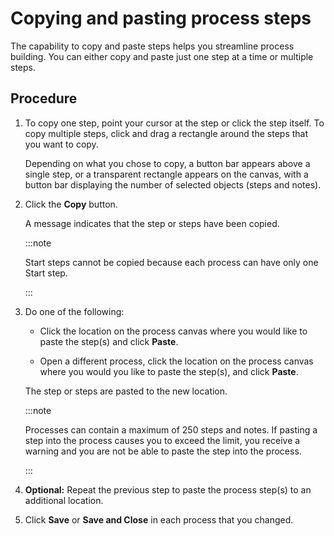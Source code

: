 # Copying and pasting process steps

<head>
  <meta name="guidename" content="Integration"/>
  <meta name="context" content="GUID-ca0ca249-9976-4deb-b218-37f72b144461"/>
</head>


The capability to copy and paste steps helps you streamline process building. You can either copy and paste just one step at a time or multiple steps.

## Procedure

1.  To copy one step, point your cursor at the step or click the step itself. To copy multiple steps, click and drag a rectangle around the steps that you want to copy.

    Depending on what you chose to copy, a button bar appears above a single step, or a transparent rectangle appears on the canvas, with a button bar displaying the number of selected objects \(steps and notes\).

2.  Click the **Copy** button.

    A message indicates that the step or steps have been copied.

    :::note

    Start steps cannot be copied because each process can have only one Start step.

    :::

3.  Do one of the following:

    -   Click the location on the process canvas where you would like to paste the step\(s\) and click **Paste**.

    -   Open a different process, click the location on the process canvas where you would you like to paste the step\(s\), and click **Paste**.

    The step or steps are pasted to the new location.

    :::note

    Processes can contain a maximum of 250 steps and notes. If pasting a step into the process causes you to exceed the limit, you receive a warning and you are not be able to paste the step into the process.

    :::

4. **Optional:**  Repeat the previous step to paste the process step\(s\) to an additional location.

5.  Click **Save** or **Save and Close** in each process that you changed.